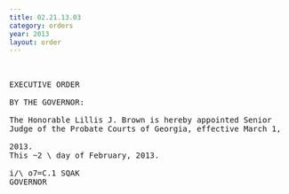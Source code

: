 ```yaml
---
title: 02.21.13.03
category: orders
year: 2013
layout: order
---
```


<pre> 

EXECUTIVE ORDER

BY THE GOVERNOR:

The Honorable Lillis J. Brown is hereby appointed Senior
Judge of the Probate Courts of Georgia, effective March 1,

2013.
This ~2 \ day of February, 2013.

i/\ o7=C.1 SQAK
GOVERNOR

</pre>
